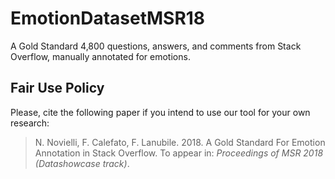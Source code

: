 # EmotionDatasetMSR18
A Gold Standard 4,800 questions, answers, and comments from Stack Overflow, manually annotated for emotions.

## Fair Use Policy
Please, cite the following paper if you intend to use our tool for your own research:
> N. Novielli, F. Calefato, F. Lanubile. 2018. A Gold Standard For Emotion Annotation in Stack Overflow. To appear in: *Proceedings of MSR 2018 (Datashowcase track)*. 
